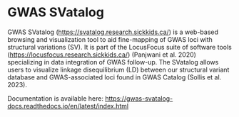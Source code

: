 # GWAS SVatalog    
    
GWAS SVatalog (https://svatalog.research.sickkids.ca/) is a web-based browsing and visualization tool to aid fine-mapping of GWAS loci with structural variations (SV). It is part of the LocusFocus suite of software tools (https://locusfocus.research.sickkids.ca/) (Panjwani et al. 2020) specializing in data integration of GWAS follow-up. The SVatalog allows users to visualize linkage disequilibrium (LD) between our structural variant database and GWAS-associated loci found in GWAS Catalog (Sollis et al. 2023).    

Documentation is available here: https://gwas-svatalog-docs.readthedocs.io/en/latest/index.html
